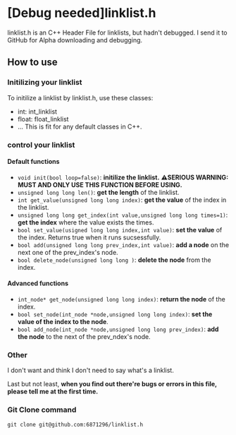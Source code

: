 # [Debug needed]linklist.h
linklist.h is an C++ Header File for linklists, but hadn't debugged. I send it to GitHub for Alpha downloading and debugging.
## How to use
### Initilizing your linklist
To initilize a linklist by linklist.h, use these classes:

- int: int_linklist
- float: float_linklist
- ...
This is fit for any default classes in C++.
### control your linklist

#### Default functions
- `void init(bool loop=false)`: **initilize the linklist.**
**⚠️SERIOUS WARNING: MUST AND ONLY USE THIS FUNCTION BEFORE USING.**
- `unsigned long long len()`: **get the length** of the linklist.
- `int get_value(unsigned long long index)`: **get the value** of the index in the linklist.
- `unsigned long long get_index(int value,unsigned long long times=1)`: **get the index** where the value exists the times.
- `bool set_value(usigned long long index,int value)`: **set the value** of the index. Returns true when it runs sucsessfully.
- `bool add(unsigned long long prev_index,int value)`: **add a node** on the next one of the prev_index's node.
- `bool delete_node(unsigned long long )`: **delete the node** from the index.

#### Advanced functions
- `int_node* get_node(unsigned long long index)`: **return the node** of the index.
- `bool set_node(int_node *node,unsigned long long index)`: **set the value of the index to the node**.
- `bool add_node(int_node *node,unsigned long long prev_index)`: **add the node** to the next of the prev_ndex's node.

### Other
I don't want and think I don't need to say what's a linklist.

Last but not least, **when you find out there're bugs or errors in this file, please tell me at the first time.**
### Git Clone command
``git clone git@github.com:6871296/linklist.h``
